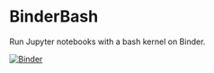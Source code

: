 # BinderBash

Run Jupyter notebooks with a bash kernel on Binder.

[![Binder](https://mybinder.org/badge_logo.svg)](https://mybinder.org/v2/gh/s4ncampus/apache_spark/master)

